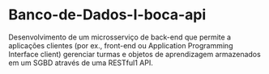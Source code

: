 # Banco-de-Dados-I-boca-api
Desenvolvimento de um microsserviço de back-end que permite a aplicações clientes (por ex., front-end ou Application Programming Interface client) gerenciar turmas e objetos de aprendizagem armazenados em um SGBD através de uma RESTful1  API.
